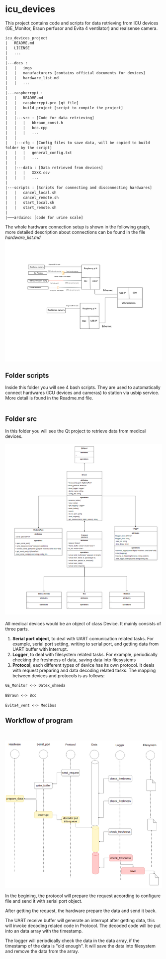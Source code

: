 # icu_devices
This project contains code and scripts for data retrieving from ICU devices (GE_Monitor, Braun perfusor and Evita 4 ventilator) and realsense camera.

```
icu_devices_project
|   README.md
|   LICENSE    
|   ...
|
|---docs : 
|   |   imgs
|   |   manufacturers [contains official documents for devices]
|   |   hardware_list.md
|   |   ...
|
|---raspberrypi :
|   |   README.md
|   |   raspberrypi.pro [qt file]
|   |   build_project [script to compile the project]
|   |
|   |---src : [Code for data retrieving]
|   │   |   bbraun_const.h
|   |   |   bcc.cpp
|   │   |   ...
|   │   
|   |---cfg : [Config files to save data, will be copied to build folder by the script]
|   |   |   general_config.txt
|   |   |   ...
|   |
|   |---data : [Data retrieved from devices]
|   |   |   XXXX.csv
|   |   |   ...
|
|---scripts : [Scripts for connecting and disconnecting hardwares]
|   |   cancel_local.sh
|   |   cancel_remote.sh
|   |   start_local.sh
|   |   start_remote.sh
|
|───arduino: [code for urine scale]

```
The whole hardware connection setup is shown in the following graph, more detailed description about connections can be found in the file *hardware_list.md*
<img src="./docs/imgs/Connection.png">
<br>

## Folder **scripts**
Inside this folder you will see 4 bash scripts. They are used to automatically connect hardwares (ICU devices and cameras) to station via usbip service. More detail is found in the Readme.md file.
\
<br>


## Folder **src**
In this folder you will see the Qt project to retrieve data from medical devices. 
\
\
<img src='./docs/imgs/UML.png'>
\
\
All medical devices would be an object of class Device. It mainly consists of three parts.
1. **Serial port object**, to deal with UART comunication related tasks. For example, serial port setting, writing to serial port, and getting data from UART buffer with Interrupt.
2. **Logger**, to deal with filesystem related tasks. For example, periodically checking the freshness of data, saving data into filesystems
3. **Protocol**, each different types of device has its own protocol. It deals with request preparing and data decoding related tasks. The mapping between devices and protocols is as follows:

```
GE_Monitor <-> Datex_ohmeda

BBraun <-> Bcc

Evita4_vent <-> Medibus
```


## Workflow of program
\
\
<img src='./docs/imgs/Data_flow.png'>



In the begining, the protocol will prepare the request according to configure file and send it with serial port object. 

After getting the request, the hardware prepare the data and send it back.

The UART receive buffer will generate an interrupt after getting data, this will invoke decoding related code in Protocol. The decoded code will be put into an data array with the timestamp.

The logger will periodically check the data in the data array, if the timestamp of the data is "old enough". It will save the data into filesystem and remove the data from the array.
